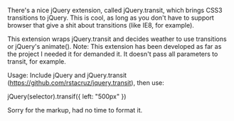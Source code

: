 There's a nice jQuery extension, called jQuery.transit, which brings CSS3 transitions to jQuery. This is cool, as long as you don't have to support browser that give a shit about transitions (like IE8, for example). 

This extension wraps jQuery.transit and decides weather to use transitions or jQuery's animate(). Note: This extension has been developed as far as the project I needed it for demanded it. It doesn't pass all parameters to transit, for example.

Usage:
Include jQuery and jQuery.transit (https://github.com/rstacruz/jquery.transit), then use:

jQuery(selector).transif({
    left: "500px"
})

Sorry for the markup, had no time to format it.
